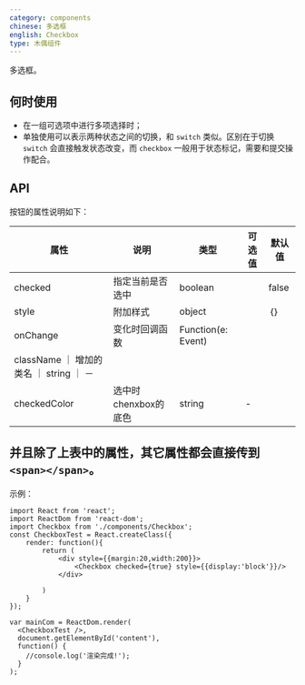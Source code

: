 ```yaml
---
category: components
chinese: 多选框
english: Checkbox
type: 木偶组件
---
```


多选框。

## 何时使用

- 在一组可选项中进行多项选择时；
- 单独使用可以表示两种状态之间的切换，和 `switch` 类似。区别在于切换 `switch` 会直接触发状态改变，而 `checkbox` 一般用于状态标记，需要和提交操作配合。


## API

按钮的属性说明如下：

属性 | 说明 | 类型 | 可选值 | 默认值
-----|-----|-----|-----|------
| checked | 指定当前是否选中 | boolean  |   | false  |
| style | 附加样式 | object |  | ｛｝ |
| onChange | 变化时回调函数 |Function(e: Event)|  |  | |
| className ｜ 增加的类名 ｜ string ｜ －
| checkedColor | 选中时chenxbox的底色 | string | -

 并且除了上表中的属性，其它属性都会直接传到 `<span></span>`。
----
示例：
```
import React from 'react';
import ReactDom from 'react-dom';
import Checkbox from './components/Checkbox';
const CheckboxTest = React.createClass({ 
	render: function(){
		return (
			<div style={{margin:20,width:200}}>
				<Checkbox checked={true} style={{display:'block'}}/>
			</div>
			
		)
	}
});

var mainCom = ReactDom.render(
  <CheckboxTest />,
  document.getElementById('content'),
  function() {
    //console.log('渲染完成!');
  }
);
```